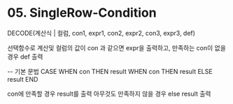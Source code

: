 # 05. SingleRow-Condition

<show-structure for="procedure"/>

<procedure title="DECODE" id="decode" style="choices">
<step> 
    <p>DECODE(계산식 | 컬럼, con1, expr1, con2, expr2, con3, expr3, def)</p>
</step>
<step> 
    <p>선택함수로 계산및 컬럼의 값이 con 과 같으면 expr을 출력하고, 만족하는 con이 없을 경우 def 출력</p>
</step>
    <code-block src="/Language/dbms/sql/oracle_function.sql" include-lines="510-514" lang="sql"/>
    <code-block src="/Language/dbms/sql/oracle_function.sql" include-lines="527-540" lang="sql"/>
</procedure>

<procedure title="CASE" id="case" style="choices">
<step> 
<code-block lang="sql">
-- 기본 문법
CASE
    WHEN con THEN result
    WHEN con THEN result
    ELSE result
END
</code-block>
</step>
<step> 
    <p>con에 만족할 경우 result를 출력 아무것도 만족하지 않을 경우 else result 출력</p>
</step>
    <code-block src="/Language/dbms/sql/oracle_function.sql" include-lines="549-558" lang="sql"/>
</procedure>